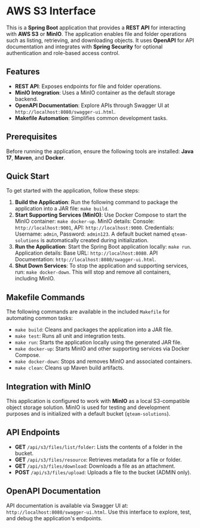 # AWS S3 Interface

This is a **Spring Boot** application that provides a **REST API** for interacting with **AWS S3** or **MinIO**. The application enables file and folder operations such as listing, retrieving, and downloading objects. It uses **OpenAPI** for API documentation and integrates with **Spring Security** for optional authentication and role-based access control.

## Features
- **REST API**: Exposes endpoints for file and folder operations.
- **MinIO Integration**: Uses a MinIO container as the default storage backend.
- **OpenAPI Documentation**: Explore APIs through Swagger UI at `http://localhost:8080/swagger-ui.html`.
- **Makefile Automation**: Simplifies common development tasks.

## Prerequisites
Before running the application, ensure the following tools are installed: **Java 17**, **Maven**, and **Docker**.

## Quick Start
To get started with the application, follow these steps:
1. **Build the Application**: Run the following command to package the application into a JAR file: `make build`.
2. **Start Supporting Services (MinIO)**: Use Docker Compose to start the MinIO container: `make docker-up`. MinIO details: Console: `http://localhost:9001`, API: `http://localhost:9000`. Credentials: Username: `admin`, Password: `admin123`. A default bucket named `qteam-solutions` is automatically created during initialization.
3. **Run the Application**: Start the Spring Boot application locally: `make run`. Application details: Base URL: `http://localhost:8080`. API Documentation: `http://localhost:8080/swagger-ui.html`.
4. **Shut Down Services**: To stop the application and supporting services, run: `make docker-down`. This will stop and remove all containers, including MinIO.

## Makefile Commands
The following commands are available in the included `Makefile` for automating common tasks:
- `make build`: Cleans and packages the application into a JAR file.
- `make test`: Runs all unit and integration tests.
- `make run`: Starts the application locally using the generated JAR file.
- `make docker-up`: Starts MinIO and other supporting services via Docker Compose.
- `make docker-down`: Stops and removes MinIO and associated containers.
- `make clean`: Cleans up Maven build artifacts.

## Integration with MinIO
This application is configured to work with **MinIO** as a local S3-compatible object storage solution. MinIO is used for testing and development purposes and is initialized with a default bucket (`qteam-solutions`).

## API Endpoints
- **GET** `/api/s3/files/list/folder`: Lists the contents of a folder in the bucket.
- **GET** `/api/s3/files/resource`: Retrieves metadata for a file or folder.
- **GET** `/api/s3/files/download`: Downloads a file as an attachment.
- **POST** `/api/s3/files/upload`: Uploads a file to the bucket (ADMIN only).

## OpenAPI Documentation
API documentation is available via Swagger UI at: `http://localhost:8080/swagger-ui.html`. Use this interface to explore, test, and debug the application's endpoints.

